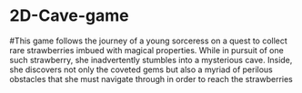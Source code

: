 # 2D-Cave-game
#This game follows the journey of a young sorceress on a quest to collect rare strawberries imbued with magical properties. While in pursuit of one such strawberry, she inadvertently stumbles into a mysterious cave. Inside, she discovers not only the coveted gems but also a myriad of perilous obstacles that she must navigate through in order to reach the strawberries
